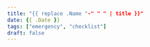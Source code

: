 ```yaml
---
title: "{{ replace .Name "-" " " | title }}"
date: {{ .Date }}
tags: ["emergency", "checklist"]
draft: false
---
```

